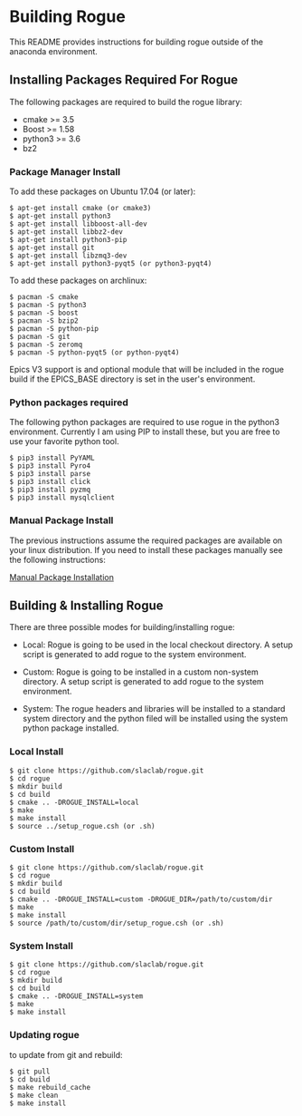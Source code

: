 # Building Rogue

This README provides instructions for building rogue outside of the anaconda environment.

## Installing Packages Required For Rogue

The following packages are required to build the rogue library:

- cmake   >= 3.5
- Boost   >= 1.58
- python3 >= 3.6
- bz2

### Package Manager Install

To add these packages on Ubuntu 17.04 (or later):

````
$ apt-get install cmake (or cmake3)
$ apt-get install python3
$ apt-get install libboost-all-dev
$ apt-get install libbz2-dev
$ apt-get install python3-pip
$ apt-get install git
$ apt-get install libzmq3-dev
$ apt-get install python3-pyqt5 (or python3-pyqt4)
````

To add these packages on archlinux:

````
$ pacman -S cmake
$ pacman -S python3
$ pacman -S boost
$ pacman -S bzip2
$ pacman -S python-pip
$ pacman -S git
$ pacman -S zeromq
$ pacman -S python-pyqt5 (or python-pyqt4)
````

Epics V3 support is and optional module that will be included in the rogue build
if the EPICS_BASE directory is set in the user's environment.

### Python packages required

The following python packages are required to use rogue in the python3
environment. Currently I am using PIP to install these, but you are free 
to use your favorite python tool.

````
$ pip3 install PyYAML
$ pip3 install Pyro4 
$ pip3 install parse
$ pip3 install click
$ pip3 install pyzmq
$ pip3 install mysqlclient
````

### Manual Package Install

The previous instructions assume the required packages are available on your linux distribution. If you need to install these packages manually see the following instructions:

[Manual Package Installation](README_manual_packages.md)

## Building & Installing Rogue

There are three possible modes for building/installing rogue:

- Local:
   Rogue is going to be used in the local checkout directory. A setup script is generated to add rogue to the system environment.

- Custom:
   Rogue is going to be installed in a custom non-system directory. A setup script is generated to add rogue to the system environment.

- System:
   The rogue headers and libraries will be installed to a standard system directory and the python filed will be installed using the system python package installed.

### Local Install

````
$ git clone https://github.com/slaclab/rogue.git
$ cd rogue
$ mkdir build
$ cd build
$ cmake .. -DROGUE_INSTALL=local
$ make
$ make install
$ source ../setup_rogue.csh (or .sh)
````

### Custom Install

````
$ git clone https://github.com/slaclab/rogue.git
$ cd rogue
$ mkdir build
$ cd build
$ cmake .. -DROGUE_INSTALL=custom -DROGUE_DIR=/path/to/custom/dir
$ make
$ make install
$ source /path/to/custom/dir/setup_rogue.csh (or .sh)
````

### System Install

````
$ git clone https://github.com/slaclab/rogue.git
$ cd rogue
$ mkdir build
$ cd build
$ cmake .. -DROGUE_INSTALL=system
$ make
$ make install
````

### Updating rogue

to update from git and rebuild:
````
$ git pull
$ cd build
$ make rebuild_cache
$ make clean
$ make install
````

